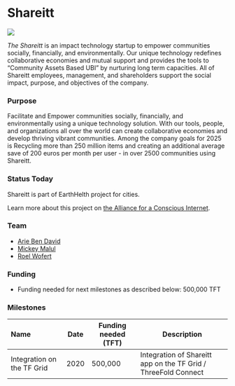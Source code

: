 # Shareitt

![](https://www.consciousinternet.org/threefold/info/projects/shareitt/shareitt.png)

*The Shareitt* is an impact technology startup to empower communities socially, financially, and environmentally. Our unique technology redefines collaborative economies and mutual support and provides the tools to “Community Assets Based UBI” by nurturing long term capacities. All of Shareitt employees, management, and shareholders support the social impact, purpose, and objectives of the company.

### Purpose

Facilitate and Empower communities socially, financially, and environmentally using a unique technology solution. With our tools, people, and organizations all over the world can create collaborative economies and develop thriving vibrant communities. Among the company goals for 2025 is Recycling more than 250 million items and creating an additional average save of 200 euros per month per user - in over 2500 communities using Shareitt.

### Status Today

Shareitt is part of EarthHelth project for cities.

Learn more about this project on [the Alliance for a Conscious Internet](https://www.consciousinternet.org/index.html#/projects/shareitt).

### Team

- [Arie Ben David](https://www.consciousinternet.org/#/people/arie_ben_david)
- [Mickey Malul](https://www.consciousinternet.org/#/people/mickey_malul)
- [Roel Wofert](https://www.consciousinternet.org/#/people/roel_wofert)

### Funding

- Funding needed for next milestones as described below: 500,000 TFT

### Milestones

| Name         | Date   | Funding needed (TFT) | Description
|:-------------|--------|-------------|-----------------|
| Integration on the TF Grid |  2020 |  500,000 | Integration of Shareitt app on the TF Grid / ThreeFold Connect|